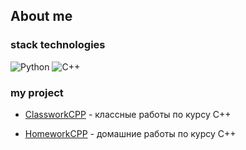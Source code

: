 ## About me
### stack technologies
![Python](https://img.shields.io/badge/python-3670A0?style=for-the-badge&logo=python&logoColor=ffdd54)
![C++](https://img.shields.io/badge/c++-%2300599C.svg?style=for-the-badge&logo=c%2B%2B&logoColor=white)

### my project
- [ClassworkCPP](https://github.com/KorzhovMatvei/ClassWorkCppHS311) - классные работы по курсу C++

- [HomeworkCPP](https://github.com/KorzhovMatvei/HomeWorkCppSH311)   - домашние работы по курсу C++
